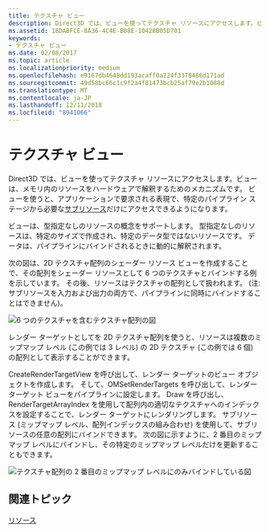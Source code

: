 ```yaml
---
title: テクスチャ ビュー
description: Direct3D では、ビューを使ってテクスチャ リソースにアクセスします。ビューは、メモリ内のリソースをハードウェアで解釈するためのメカニズムです。
ms.assetid: 18DABFCE-8A36-4C4E-B08E-10428B05D701
keywords:
- テクスチャ ビュー
ms.date: 02/08/2017
ms.topic: article
ms.localizationpriority: medium
ms.openlocfilehash: e9167db4648dd193acaff0a224f3378486d171ad
ms.sourcegitcommit: 49d58bc66c1c9f2a4f81473bcb25af79e2b1088d
ms.translationtype: MT
ms.contentlocale: ja-JP
ms.lasthandoff: 12/11/2018
ms.locfileid: "8941066"
---
```

# <a name="texture-views"></a>テクスチャ ビュー


Direct3D では、ビューを使ってテクスチャ リソースにアクセスします。ビューは、メモリ内のリソースをハードウェアで解釈するためのメカニズムです。 ビューを使うと、アプリケーションで要求される表現で、特定のパイプライン ステージから必要な[サブリソース](resource-types.md)だけにアクセスできるようになります。

ビューは、型指定なしのリソースの概念をサポートします。 型指定なしのリソースは、特定のサイズで作成され、特定のデータ型ではないリソースです。 データは、パイプラインにバインドされるときに動的に解釈されます。

次の図は、2D テクスチャ配列のシェーダー リソース ビューを作成することで、その配列をシェーダー リソースとして 6 つのテクスチャとバインドする例を示しています。 その後、リソースはテクスチャの配列として扱われます。 (注: サブリソースを入力および出力の両方で、パイプラインに同時にバインドすることはできません)。

![6 つのテクスチャを含むテクスチャ配列の図](images/d3d10-cube-texture-faces.png)

レンダー ターゲットとしてを 2D テクスチャ配列を使うと、リソースは複数のミップマップ レベル (この例では 3 レベル) の 2D テクスチャ (この例では 6 個) の配列として表示することができます。

CreateRenderTargetView を呼び出して、レンダー ターゲットのビュー オブジェクトを作成します。 そして、OMSetRenderTargets を呼び出して、レンダー ターゲット ビューをパイプラインに設定します。 Draw を呼び出し、RenderTargetArrayIndex を使用して配列内の適切なテクスチャへのインデックスを設定することで、レンダー ターゲットにレンダリングします。 サブリソース (ミップマップ レベル、配列インデックスの組み合わせ) を使用して、サブリソースの任意の配列にバインドできます。 次の図に示すように、2 番目のミップマップ レベルにバインドし、その特定のミップマップ レベルだけを更新することもできます。

![テクスチャ配列の 2 番目のミップマップ レベルにのみバインドしている図](images/d3d10-cube-texture-faces-subresource.png)

## <a name="span-idrelated-topicsspanrelated-topics"></a><span id="related-topics"></span>関連トピック


[リソース](resources.md)

 

 




